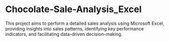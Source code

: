 # Chocolate-Sale-Analysis_Excel
This project aims to perform a detailed sales analysis using Microsoft Excel, providing insights into sales patterns, identifying key performance indicators, and facilitating data-driven decision-making. 
